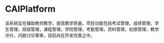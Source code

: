 # CAIPlatform
该系统旨在辅助教师教学，提高教学质量。项目功能包括考试管理，成绩管理，学生管理，班级管理，课程管理，学院管理，考勤管理，资料管理，权限管理，教学评价，问题讨论等等，目前尚在开发完善之中。
